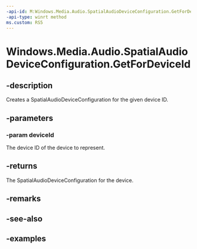 ```yaml
---
-api-id: M:Windows.Media.Audio.SpatialAudioDeviceConfiguration.GetForDeviceId(System.String)
-api-type: winrt method
ms.custom: RS5
---
```


<!-- Method syntax.
public SpatialAudioDeviceConfiguration SpatialAudioDeviceConfiguration.GetForDeviceId(String deviceId)
-->

# Windows.Media.Audio.SpatialAudioDeviceConfiguration.GetForDeviceId

## -description
Creates a SpatialAudioDeviceConfiguration for the given device ID.

## -parameters
### -param deviceId
The device ID of the device to represent.

## -returns
The SpatialAudioDeviceConfiguration for the device.

## -remarks

## -see-also

## -examples

